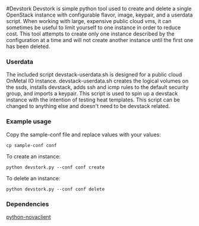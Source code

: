 #Devstork
Devstork is simple python tool used to create and delete a single OpenStack instance with configurable flavor, image, keypair, and a userdata script. When working with large, expensive public cloud vms, it can sometimes be useful to limit yourself to one instance in order to reduce cost. This tool attempts to create only one instance described by the configuration at a time and will not create another instance until the first one has been deleted.

### Userdata
The included script devstack-userdata.sh is designed for a public cloud OnMetal IO instance. devstack-userdata.sh creates the logical volumes on the ssds, installs devstack, adds ssh and icmp rules to the default security group, and imports a keypair.  This script is used to spin up a devstack instance with the intention of testing heat templates. This script can be changed to anything else and doesn't need to be devstack related.

### Example usage
Copy the sample-conf file and replace values with your values:
```shell
cp sample-conf conf
```

To create an instance:
```shell
python devstork.py --conf conf create
```

To delete an instance:
```shell
python devstork.py --conf conf delete
```
### Dependencies
[python-novaclient](https://github.com/openstack/python-novaclient)
